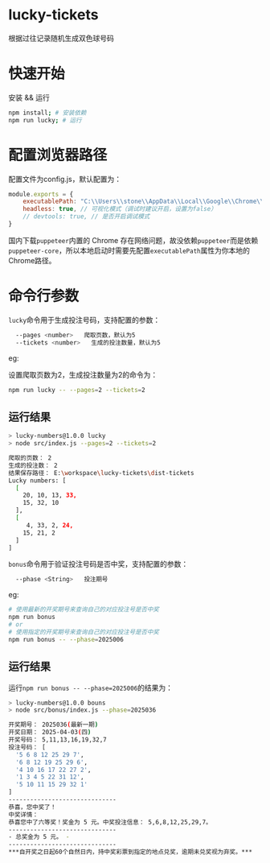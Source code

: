 # lucky-tickets

根据过往记录随机生成双色球号码

# 快速开始

安装 && 运行

```bash
npm install; # 安装依赖
npm run lucky; # 运行
```

# 配置浏览器路径

配置文件为config.js，默认配置为：

```js
module.exports = {
    executablePath: "C:\\Users\\stone\\AppData\\Local\\Google\\Chrome\\Application\\chrome.exe", // 本地浏览器路径
    headless: true, // 可视化模式（调试时建议开启，设置为false）
    // devtools: true, // 是否开启调试模式
}
```

国内下载`puppeteer`内置的 Chrome 存在网络问题，故没依赖`puppeteer`而是依赖`puppeteer-core`，所以本地启动时需要先配置`executablePath`属性为你本地的Chrome路径。

# 命令行参数

`lucky`命令用于生成投注号码，支持配置的参数：

```bash
  --pages <number>   爬取页数，默认为5
  --tickets <number>   生成的投注数量，默认为5
```

eg:

设置爬取页数为2，生成投注数量为2的命令为：

```bash
npm run lucky -- --pages=2 --tickets=2
```

## 运行结果

```bash
> lucky-numbers@1.0.0 lucky
> node src/index.js --pages=2 --tickets=2

爬取的页数： 2
生成的投注数： 2
结果保存路径： E:\workspace\lucky-tickets\dist-tickets
Lucky numbers: [
  [
    20, 10, 13, 33,
    15, 32, 10
  ],
  [
     4, 33, 2, 24,
    15, 21, 2
  ]
]
```

`bonus`命令用于验证投注号码是否中奖，支持配置的参数：

```bash
  --phase <String>   投注期号
```

eg:

```bash
# 使用最新的开奖期号来查询自己的对应投注号是否中奖
npm run bonus
# or
# 使用指定的开奖期号来查询自己的对应投注号是否中奖
npm run bonus -- --phase=2025006
```

## 运行结果

运行`npm run bonus -- --phase=2025006`的结果为：

```bash
> lucky-numbers@1.0.0 bouns
> node src/bonus/index.js --phase=2025036

开奖期号： 2025036(最新一期)
开奖日期： 2025-04-03(四)
开奖号码： 5,11,13,16,19,32,7
投注号码： [
  '5 6 8 12 25 29 7',
  '6 8 12 19 25 29 6',
  '4 10 16 17 22 27 2',
  '1 3 4 5 22 31 12',
  '5 10 11 15 29 32 1'
]
------------------------------
恭喜，您中奖了！
中奖详情：
恭喜您中了六等奖！奖金为 5 元。中奖投注信息： 5,6,8,12,25,29,7。
------------------------------
- 总奖金为 5 元。 -
------------------------------
***自开奖之日起60个自然日内，持中奖彩票到指定的地点兑奖，逾期未兑奖视为弃奖。***
```
